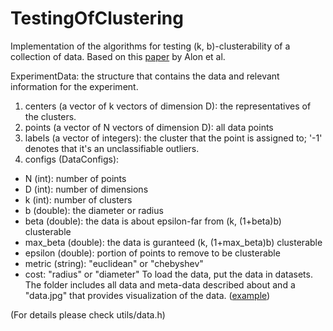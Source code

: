 # TestingOfClustering

Implementation of the algorithms for testing (k, b)-clusterability of a collection of data. 
Based on this [paper](https://doi.org/10.1137/S0036144503437178) by Alon et al.

ExperimentData: the structure that contains the data and relevant information for the experiment.
1. centers (a vector of k vectors of dimension D): the representatives of the clusters.
2. points (a vector of N vectors of dimension D): all data points 
3. labels (a vector of integers): the cluster that the point is assigned to; '-1' denotes that it's an unclassifiable outliers.
4. configs (DataConfigs): 
* N (int): number of points 
* D (int): number of dimensions
* k (int): number of clusters
* b (double): the diameter or radius
* beta (double): the data is about epsilon-far from (k, (1+beta)b) clusterable
* max_beta (double): the data is guranteed (k, (1+max_beta)b) clusterable
* epsilon (double): portion of points to remove to be clusterable 
* metric (string): "euclidean" or "chebyshev"
* cost: "radius" or "diameter"
To load the data, put the data in datasets. The folder includes all data and meta-data described about and a "data.jpg" that provides visualization of the data. ([example](https://nusu-my.sharepoint.com/:u:/g/personal/e0248120_u_nus_edu/EaADFPACn6NMvhXVwD6wouQBAqX0xpVRikhrR6ZQ0aTlVQ))

(For details please check utils/data.h)
